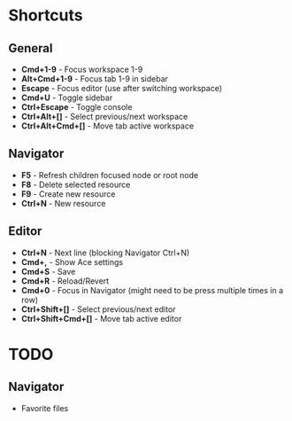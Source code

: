 # Shortcuts

## General

* **Cmd+1-9** - Focus workspace 1-9
* **Alt+Cmd+1-9** - Focus tab 1-9 in sidebar
* **Escape** - Focus editor (use after switching workspace)
* **Cmd+U** - Toggle sidebar
* **Ctrl+Escape** - Toggle console
* **Ctrl+Alt+[]** - Select previous/next workspace
* **Ctrl+Alt+Cmd+[]** - Move tab active workspace 

## Navigator

* **F5** - Refresh children focused node or root node
* **F8** - Delete selected resource
* **F9** - Create new resource
* **Ctrl+N** - New resource

## Editor

* **Ctrl+N** - Next line (blocking Navigator Ctrl+N)
* **Cmd+,** - Show Ace settings
* **Cmd+S** - Save
* **Cmd+R** - Reload/Revert
* **Cmd+0** - Focus in Navigator (might need to be press multiple times in a row)
* **Ctrl+Shift+[]** - Select previous/next editor
* **Ctrl+Shift+Cmd+[]** - Move tab active editor

# TODO

## Navigator

* Favorite files